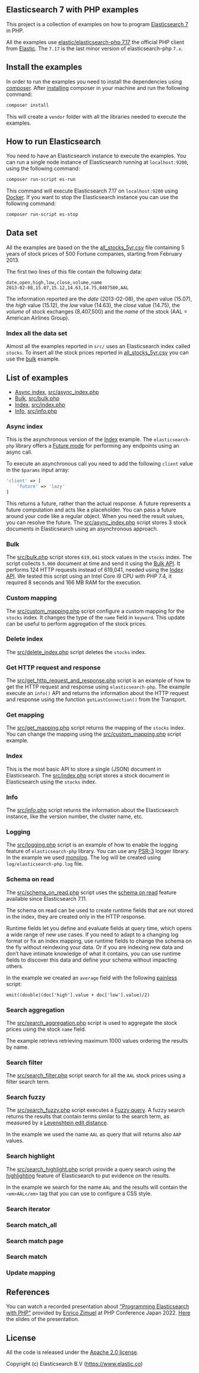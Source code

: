 ## Elasticsearch 7 with PHP examples

This project is a collection of examples on how to program [Elasticsearch 7](https://github.com/elastic/elasticsearch) in PHP.

All the examples use [elastic/elasticsearch-php 7.17](https://github.com/elastic/elasticsearch-php) the official PHP client from [Elastic](https://www.elastic.co/). The `7.17` is the last minor version of elasticsearch-php `7.x`.

## Install the examples

In order to run the examples you need to install the dependencies using [composer](https://getcomposer.org/).
After [installing](https://getcomposer.org/doc/00-intro.md#installation-linux-unix-macos)
composer in your machine and run the following command:

```bash
composer install
```

This will create a `vendor` folder with all the libraries needed to execute the examples.

## How to run Elasticsearch

You need to have an Elasticsearch instance to execute the examples. You can run a single node
instance of Elasticsearch running at `localhost:9200`, using the following command:

```bash
composer run-script es-run
```

This command will execute Elasticsearch 7.17 on `localhost:9200` using [Docker](https://www.docker.com/).
If you want to stop the Elasticsearch instance you can use the following command:

```bash
composer run-script es-stop
```

## Data set

All the examples are based on the the [all_stocks_5yr.csv](data/all_stocks_5yr.csv)
file containing 5 years of stock prices of 500 Fortune companies, starting from
February 2013.

The first two lines of this file contain the following data:

```
date,open,high,low,close,volume,name
2013-02-08,15.07,15.12,14.63,14.75,8407500,AAL
```

The information reported are the *date* (2013-02-08), the *open* value (15.07), the *high*
value (15.12), the *low* value (14.63), the *close* value (14.75), the *volume* of stock
exchanges (8,407,500) and the *name* of the stock (AAL = American Airlines Group).

### Index all the data set

Almost all the examples reported in `src/` uses an Elasticsearch index called `stocks`.
To insert all the stock prices reported in [all_stocks_5yr.csv](data/all_stocks_5yr.csv)
you can use the [bulk](#bulk) example.

## List of examples

- [Async index](#async-index), [src/async_index.php](src/async_index.php)
- [Bulk](#bulk), [src/bulk.php](src/bulk.php)
- [Index](#index), [src/index.php](src/index.php)
- [Info](#info), [src/info.php](src/info.php)

### Async index

This is the asynchronous version of the [Index](#index) example. The `elasticsearch-php`
library offers a [Future mode](https://www.elastic.co/guide/en/elasticsearch/client/php-api/current/future_mode.html)
for performing any endpoints using an async call.

To execute an asynchronous call you need to add the following `client` value in the `$params`
input array:

```php
'client' => [
    'future' => 'lazy'
]
```

This returns a future, rather than the actual response. A future represents a future
computation and acts like a placeholder. You can pass a future around your code like
a regular object. When you need the result values, you can resolve the future.
The [src/async_index.php](src/async:index.php) script stores 3 stock documents in
Elasticsearch using an asynchronous approach.

### Bulk

The [src/bulk.php](src/bulk.php) script stores `619,041` stock values in the `stocks` index.
The script collects `5,000` document at time and send it using the [Bulk API](https://www.elastic.co/guide/en/elasticsearch/reference/current/docs-bulk.html).
It performs 124 HTTP requests instead of 619,041, needed using the [Index API](https://www.elastic.co/guide/en/elasticsearch/reference/7.14/docs-index_.html).
We tested this script using an Intel Core i9 CPU with PHP 7.4, it required 8 seconds
and 166 MB RAM for the execution.

### Custom mapping

The [src/custom_mapping.php](src/custom_mapping.php) script configure a custom mapping
for the `stocks` index. It changes the type of the `name` field in `keyword`.
This update can be useful to perform aggregation of the stock prices.

### Delete index

The [src/delete_index.php](src/delete_index.php) script deletes the `stocks` index.

### Get HTTP request and response

The [src/get_http_request_and_response.php](src/get_http_request_and_response.php) script
is an example of how to get the HTTP request and response using `elasticsearch-php`.
The example execute an `info()` API and returns the information about the HTTP request and
response using the function `getLastConnection()` from the Transport.

### Get mapping

The [src/get_mapping.php](src/get_mapping.php) script returns the mapping of the `stocks`
index. You can change the mapping using the [src/custom_mapping.php](src/custom_mapping.php)
script example.

### Index

This is the most basic API to store a single (JSON) document in Elasticsearch.
The [src/index.php](src/index.php) script stores a stock document in Elasticsearch using
the `stocks` index.

### Info

The [src/info.php](src/info.php) script returns the information about the Elasticsearch
instance, like the version number, the cluster name, etc.

### Logging

The [src/logging.php](src/logging.php) script is an example of how to enable the logging
feature of `elasticsearch-php` library. You can use any [PSR-3](https://www.php-fig.org/psr/psr-3/)
logger library. In the example we used [monolog](https://github.com/Seldaek/monolog).
The log will be created using `log/elasticsearch-php.log` file.


### Schema on read

The [src/schema_on_read.php](src/schema_on_read.php) script uses the [schema on read](https://www.elastic.co/blog/introducing-elasticsearch-runtime-fields)
feature available since Elasticsearch 7.11.

The schema on read can be used to create runtime fields that are not stored
in the index, they are created only in the HTTP response.

Runtime fields let you define and evaluate fields at query time, which opens a wide range of
new use cases. If you need to adapt to a changing log format or fix an index mapping, use
runtime fields to change the schema on the fly without reindexing your data. Or if you are
indexing new data and don’t have intimate knowledge of what it contains, you can use runtime
fields to discover this data and define your schema without impacting others.

In the example we created an `average` field with the following [painless](https://www.elastic.co/guide/en/elasticsearch/reference/master/modules-scripting-painless.html) 
script:
```
emit((double)(doc['high'].value + doc['low'].value)/2)
```

### Search aggregation

The [src/search_aggregation.php](src/search_aggregation.php) script is used to aggregate the
stock prices using the stock `name` field.

The example retrievs retrieving maximum 1000 values ordering the results by name.

### Search filter

The [src/search_filter.php](src/search_filter.php) script search for all the `AAL` stock
prices using a filter search term.

### Search fuzzy

The [src/search_fuzzy.php](src/search_fuzzy.php) script executes a [Fuzzy query](https://www.elastic.co/guide/en/elasticsearch/reference/current/query-dsl-fuzzy-query.html).
A fuzzy search returns the results that contain terms similar to the search term,
as measured by a [Levenshtein edit distance](https://en.wikipedia.org/wiki/Levenshtein_distance).

In the example we used the name `AAL` as query that will returns also `AAP` values.

### Search highlight

The [src/search_highlight.php](src/search_highlight.php) script provide a query search
using the [highlighting](https://www.elastic.co/guide/en/elasticsearch/reference/current/highlighting.html)
feature of Elasticsearch to put evidence on the results.

In the example we search for the name `AAL` and the results will contain the `<em>AAL</em>`
tag that you can use to configure a CSS style.

### Search iterator

### Search match_all

### Search match page

### Search match

### Update mapping


## References

You can watch a recorded presentation about ["Programming Elasticsearch with PHP"](https://www.youtube.com/watch?v=r4xPItSnLxw)
provided by [Enrico Zimuel](https://www.zimuel.it) at PHP Conference Japan 2022. [Here](https://www.zimuel.it/talks/PHPJapan2021.pdf)
the slides of the presentation.

## License

All the code is released under the [Apache 2.0 license](README.md).

Copyright (c) Elasticsearch B.V (https://www.elastic.co)